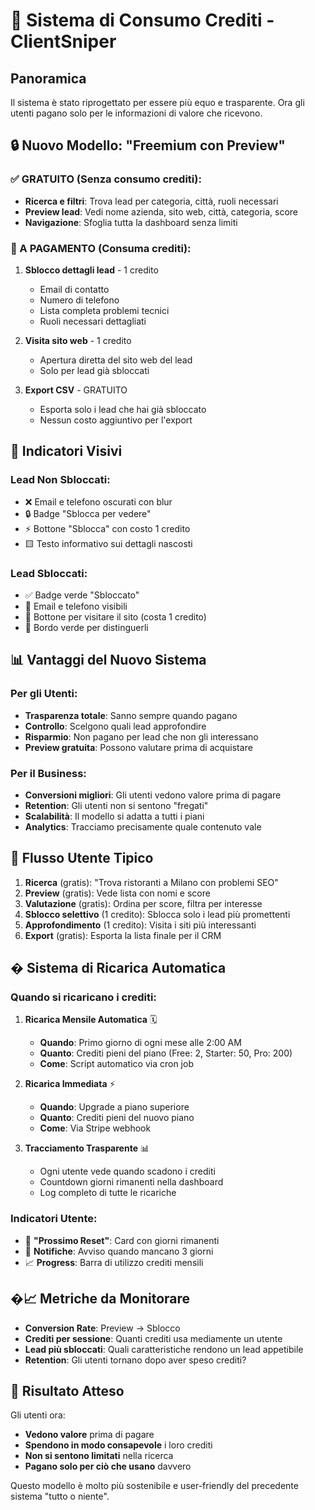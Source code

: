 # 🎯 Sistema di Consumo Crediti - ClientSniper

## Panoramica
Il sistema è stato riprogettato per essere più equo e trasparente. Ora gli utenti pagano solo per le informazioni di valore che ricevono.

## 🔒 Nuovo Modello: "Freemium con Preview"

### ✅ GRATUITO (Senza consumo crediti):
- **Ricerca e filtri**: Trova lead per categoria, città, ruoli necessari
- **Preview lead**: Vedi nome azienda, sito web, città, categoria, score
- **Navigazione**: Sfoglia tutta la dashboard senza limiti

### 💎 A PAGAMENTO (Consuma crediti):
1. **Sblocco dettagli lead** - 1 credito
   - Email di contatto
   - Numero di telefono
   - Lista completa problemi tecnici
   - Ruoli necessari dettagliati
   
2. **Visita sito web** - 1 credito
   - Apertura diretta del sito web del lead
   - Solo per lead già sbloccati

3. **Export CSV** - GRATUITO
   - Esporta solo i lead che hai già sbloccato
   - Nessun costo aggiuntivo per l'export

## 🎨 Indicatori Visivi

### Lead Non Sbloccati:
- ❌ Email e telefono oscurati con blur
- 🔒 Badge "Sblocca per vedere"
- ⚡ Bottone "Sblocca" con costo 1 credito
- 🟨 Testo informativo sui dettagli nascosti

### Lead Sbloccati:
- ✅ Badge verde "Sbloccato"
- 📧 Email e telefono visibili
- 🔗 Bottone per visitare il sito (costa 1 credito)
- 🌟 Bordo verde per distinguerli

## 📊 Vantaggi del Nuovo Sistema

### Per gli Utenti:
- **Trasparenza totale**: Sanno sempre quando pagano
- **Controllo**: Scelgono quali lead approfondire
- **Risparmio**: Non pagano per lead che non gli interessano
- **Preview gratuita**: Possono valutare prima di acquistare

### Per il Business:
- **Conversioni migliori**: Gli utenti vedono valore prima di pagare
- **Retention**: Gli utenti non si sentono "fregati"
- **Scalabilità**: Il modello si adatta a tutti i piani
- **Analytics**: Tracciamo precisamente quale contenuto vale

## 🔄 Flusso Utente Tipico

1. **Ricerca** (gratis): "Trova ristoranti a Milano con problemi SEO"
2. **Preview** (gratis): Vede lista con nomi e score
3. **Valutazione** (gratis): Ordina per score, filtra per interesse
4. **Sblocco selettivo** (1 credito): Sblocca solo i lead più promettenti
5. **Approfondimento** (1 credito): Visita i siti più interessanti
6. **Export** (gratis): Esporta la lista finale per il CRM

## � Sistema di Ricarica Automatica

### **Quando si ricaricano i crediti:**

1. **Ricarica Mensile Automatica** 🗓️
   - **Quando**: Primo giorno di ogni mese alle 2:00 AM
   - **Quanto**: Crediti pieni del piano (Free: 2, Starter: 50, Pro: 200)
   - **Come**: Script automatico via cron job

2. **Ricarica Immediata** ⚡
   - **Quando**: Upgrade a piano superiore
   - **Quanto**: Crediti pieni del nuovo piano
   - **Come**: Via Stripe webhook

3. **Tracciamento Trasparente** 📊
   - Ogni utente vede quando scadono i crediti
   - Countdown giorni rimanenti nella dashboard
   - Log completo di tutte le ricariche

### **Indicatori Utente:**
- 📅 **"Prossimo Reset"**: Card con giorni rimanenti
- 🔔 **Notifiche**: Avviso quando mancano 3 giorni
- 📈 **Progress**: Barra di utilizzo crediti mensili

## �📈 Metriche da Monitorare

- **Conversion Rate**: Preview → Sblocco
- **Crediti per sessione**: Quanti crediti usa mediamente un utente
- **Lead più sbloccati**: Quali caratteristiche rendono un lead appetibile
- **Retention**: Gli utenti tornano dopo aver speso crediti?

## 🎯 Risultato Atteso

Gli utenti ora:
- **Vedono valore** prima di pagare
- **Spendono in modo consapevole** i loro crediti
- **Non si sentono limitati** nella ricerca
- **Pagano solo per ciò che usano** davvero

Questo modello è molto più sostenibile e user-friendly del precedente sistema "tutto o niente".
